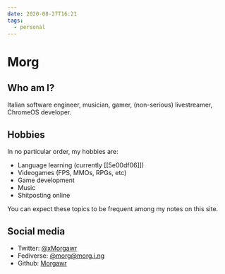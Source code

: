 ```yaml
---
date: 2020-08-27T16:21
tags:
  - personal
---
```


# Morg

## Who am I?

Italian software engineer, musician, gamer, (non-serious) livestreamer, ChromeOS
developer.

## Hobbies

In no particular order, my hobbies are:

 * Language learning (currently [[5e00df06]])
 * Videogames (FPS, MMOs, RPGs, etc)
 * Game development
 * Music
 * Shitposting online

You can expect these topics to be frequent among my notes on this site.

## Social media

 * Twitter: [@xMorgawr](https://twitter.com/xMorgawr)
 * Fediverse: [@morg@morg.i.ng](https://morg.i.ng/morg)
 * Github: [Morgawr](https://github.com/Morgawr)
